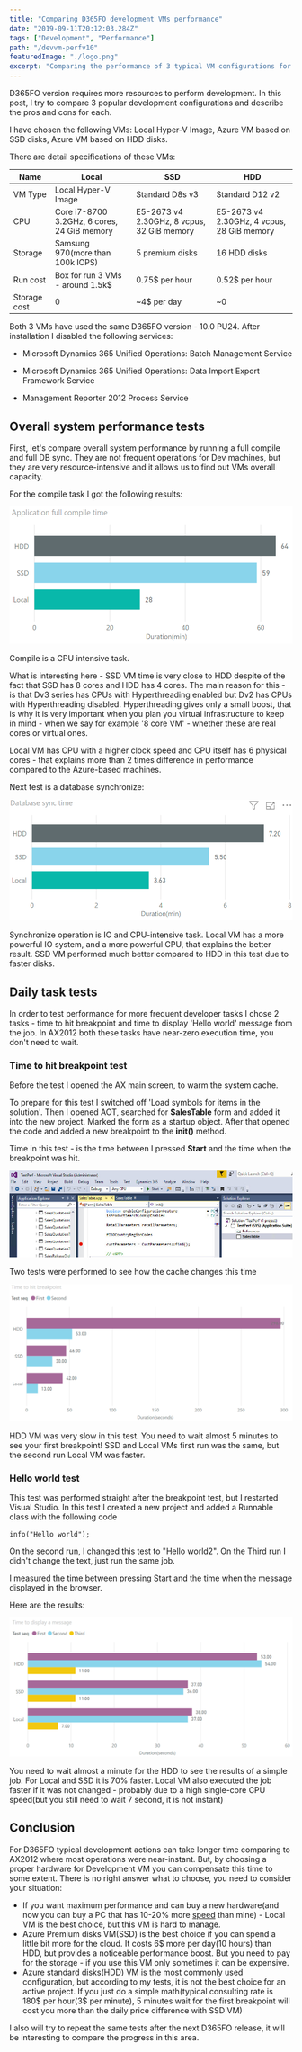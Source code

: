 ```yaml
---
title: "Comparing D365FO development VMs performance"
date: "2019-09-11T20:12:03.284Z"
tags: ["Development", "Performance"]
path: "/devvm-perfv10"
featuredImage: "./logo.png"
excerpt: "Comparing the performance of 3 typical VM configurations for D365FO development"
---
```


D365FO version requires more resources to perform development. In this post, I try to compare 3 popular development configurations and describe the pros and cons for each.

I have chosen the following VMs: Local Hyper-V Image, Azure VM based on SSD disks, Azure VM based on HDD disks.

There are detail specifications of these VMs:

| Name         | Local                                       | SSD                                        | HDD                                        |
| ------------ | ------------------------------------------- | ------------------------------------------ | ------------------------------------------ |
| VM Type      | Local Hyper-V Image                         | Standard D8s v3                            | Standard D12 v2                            |
| CPU          | Core i7-8700 3.2GHz, 6 cores, 24 GiB memory | E5-2673 v4 2.30GHz, 8 vcpus, 32 GiB memory | E5-2673 v4 2.30GHz, 4 vcpus, 28 GiB memory |
| Storage      | Samsung 970(more than 100k IOPS)            | 5 premium disks                            | 16 HDD disks                               |
| Run cost     | Box for run 3 VMs - around 1.5k$            | 0.75$ per hour                             | 0.52$ per hour                             |
| Storage cost | 0                                           | ~4$ per day                                | ~0                                         |

Both 3 VMs have used the same D365FO version - 10.0 PU24. After installation I disabled the following services:

- Microsoft Dynamics 365 Unified Operations: Batch Management Service

- Microsoft Dynamics 365 Unified Operations: Data Import Export Framework Service

- Management Reporter 2012 Process Service

## Overall system performance tests

First, let's compare overall system performance by running a full compile and full DB sync. They are not frequent operations for Dev machines, but they are very resource-intensive and it allows us to find out VMs overall capacity.

For the compile task I got the following results:

![Full compile time](FullCompileTime.png)

Compile is a CPU intensive task.

What is interesting here - SSD VM time is very close to HDD despite of the fact that SSD has 8 cores and HDD has 4 cores. The main reason for this - is that Dv3 series has CPUs with Hyperthreading enabled but Dv2 has CPUs with Hyperthreading disabled. Hyperthreading gives only a small boost, that is why it is very important when you plan you virtual infrastructure to keep in mind - when we say for example '8 core VM' - whether these are real cores or virtual ones.

Local VM has CPU with a higher clock speed and CPU itself has 6 physical cores - that explains more than 2 times difference in performance compared to the Azure-based machines.

Next test is a database synchronize:

![Full Sync time](FullSyncTime.png)

Synchronize operation is IO and CPU-intensive task. Local VM has a more powerful IO system, and a more powerful CPU, that explains the better result. SSD VM performed much better compared to HDD in this test due to faster disks.

## Daily task tests

In order to test performance for more frequent developer tasks I chose 2 tasks - time to hit breakpoint and time to display 'Hello world' message from the job. In AX2012 both these tasks have near-zero execution time, you don't need to wait.

### Time to hit breakpoint test

Before the test I opened the AX main screen, to warm the system cache.

To prepare for this test I switched off 'Load symbols for items in the solution'. Then I opened AOT, searched for **SalesTable** form and added it into the new project. Marked the form as a startup object. After that opened the code and added a new breakpoint to the **init()** method.

Time in this test - is the time between I pressed **Start** and the time when the breakpoint was hit.

![Breakpoint image](HitTheBreakpoint.jpg)

Two tests were performed to see how the cache changes this time

![TimeToHitBreakpoint results](TimeToHitBreakpoint.png)

HDD VM was very slow in this test. You need to wait almost 5 minutes to see your first breakpoint! SSD and Local VMs first run was the same, but the second run Local VM was faster.

### Hello world test

This test was performed straight after the breakpoint test, but I restarted Visual Studio. In this test I created a new project and added a Runnable class with the following code

```charp
info("Hello world");  
```

On the second run, I changed this test to "Hello world2". On the Third run I didn't change the text, just run the same job.

I measured the time between pressing Start and the time when the message displayed in the browser. 

Here are the results:

![Test](HelloWorldTest.png)

You need to wait almost a minute for the HDD to see the results of a simple job. For Local and SSD it is 70% faster. Local VM also executed the job faster if it was not changed - probably due to a high single-core CPU speed(but you still need to wait 7 second, it is not instant)

## Conclusion

For D365FO typical development actions can take longer time comparing to AX2012 where most operations were near-instant. But, by choosing a proper hardware for Development VM you can compensate this time to some extent. There is no right answer what to choose, you need to consider your situation:

- If you want maximum performance and can buy a new hardware(and now you can buy a PC that has 10-20% more [speed](https://www.cpubenchmark.net/singleThread.html) than mine) - Local VM is the best choice, but this VM is hard to manage.
- Azure Premium disks VM(SSD) is the best choice if you can spend a little bit more for the cloud. It costs 6$ more per day(10 hours) than HDD, but provides a noticeable performance boost. But you need to pay for the storage - if you use this VM only sometimes it can be expensive.
- Azure standard disks(HDD) VM is the most commonly used configuration, but according to my tests, it is not the best choice for an active project. If you just do a simple math(typical consulting rate is 180$ per hour(3$ per minute), 5 minutes wait for the first breakpoint will cost you more than the daily price difference with SSD VM)

I also will try to repeat the same tests after the next D365FO release, it will be interesting to compare the progress in this area.
